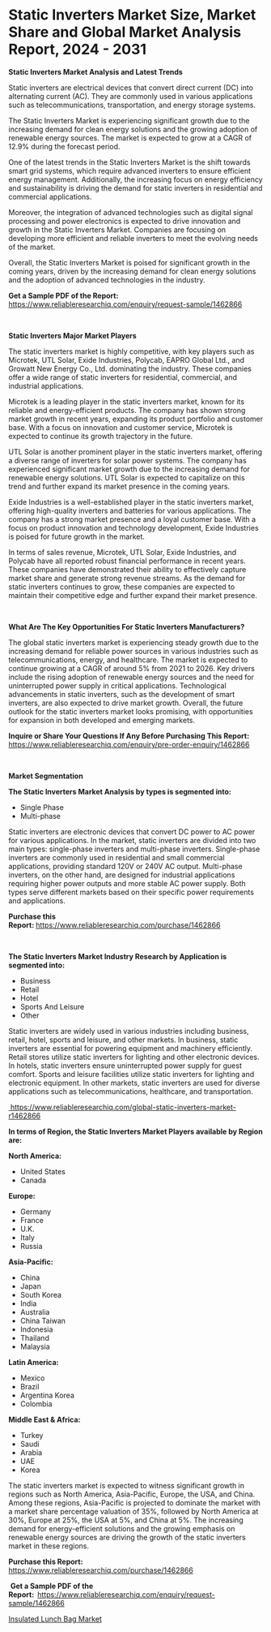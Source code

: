 <p><h1>Static Inverters Market Size, Market Share and Global Market Analysis Report, 2024 - 2031</h1></p><p><strong>Static Inverters Market Analysis and Latest Trends</strong></p>
<p><p>Static inverters are electrical devices that convert direct current (DC) into alternating current (AC). They are commonly used in various applications such as telecommunications, transportation, and energy storage systems.</p><p>The Static Inverters Market is experiencing significant growth due to the increasing demand for clean energy solutions and the growing adoption of renewable energy sources. The market is expected to grow at a CAGR of 12.9% during the forecast period.</p><p>One of the latest trends in the Static Inverters Market is the shift towards smart grid systems, which require advanced inverters to ensure efficient energy management. Additionally, the increasing focus on energy efficiency and sustainability is driving the demand for static inverters in residential and commercial applications.</p><p>Moreover, the integration of advanced technologies such as digital signal processing and power electronics is expected to drive innovation and growth in the Static Inverters Market. Companies are focusing on developing more efficient and reliable inverters to meet the evolving needs of the market.</p><p>Overall, the Static Inverters Market is poised for significant growth in the coming years, driven by the increasing demand for clean energy solutions and the adoption of advanced technologies in the industry.</p></p>
<p><strong>Get a Sample PDF of the Report:&nbsp;</strong> <a href="https://www.reliableresearchiq.com/enquiry/request-sample/1462866">https://www.reliableresearchiq.com/enquiry/request-sample/1462866</a></p>
<p>&nbsp;</p>
<p><strong>Static Inverters Major Market Players</strong></p>
<p><p>The static inverters market is highly competitive, with key players such as Microtek, UTL Solar, Exide Industries, Polycab, EAPRO Global Ltd., and Growatt New Energy Co., Ltd. dominating the industry. These companies offer a wide range of static inverters for residential, commercial, and industrial applications. </p><p>Microtek is a leading player in the static inverters market, known for its reliable and energy-efficient products. The company has shown strong market growth in recent years, expanding its product portfolio and customer base. With a focus on innovation and customer service, Microtek is expected to continue its growth trajectory in the future.</p><p>UTL Solar is another prominent player in the static inverters market, offering a diverse range of inverters for solar power systems. The company has experienced significant market growth due to the increasing demand for renewable energy solutions. UTL Solar is expected to capitalize on this trend and further expand its market presence in the coming years.</p><p>Exide Industries is a well-established player in the static inverters market, offering high-quality inverters and batteries for various applications. The company has a strong market presence and a loyal customer base. With a focus on product innovation and technology development, Exide Industries is poised for future growth in the market.</p><p>In terms of sales revenue, Microtek, UTL Solar, Exide Industries, and Polycab have all reported robust financial performance in recent years. These companies have demonstrated their ability to effectively capture market share and generate strong revenue streams. As the demand for static inverters continues to grow, these companies are expected to maintain their competitive edge and further expand their market presence.</p></p>
<p>&nbsp;</p>
<p><strong>What Are The Key Opportunities For Static Inverters Manufacturers?</strong></p>
<p><p>The global static inverters market is experiencing steady growth due to the increasing demand for reliable power sources in various industries such as telecommunications, energy, and healthcare. The market is expected to continue growing at a CAGR of around 5% from 2021 to 2026. Key drivers include the rising adoption of renewable energy sources and the need for uninterrupted power supply in critical applications. Technological advancements in static inverters, such as the development of smart inverters, are also expected to drive market growth. Overall, the future outlook for the static inverters market looks promising, with opportunities for expansion in both developed and emerging markets.</p></p>
<p><strong>Inquire or Share Your Questions If Any Before Purchasing This Report:</strong> <a href="https://www.reliableresearchiq.com/enquiry/pre-order-enquiry/1462866">https://www.reliableresearchiq.com/enquiry/pre-order-enquiry/1462866</a></p>
<p>&nbsp;</p>
<p><strong>Market Segmentation</strong></p>
<p><strong>The Static Inverters Market Analysis by types is segmented into:</strong></p>
<p><ul><li>Single Phase</li><li>Multi-phase</li></ul></p>
<p><p>Static inverters are electronic devices that convert DC power to AC power for various applications. In the market, static inverters are divided into two main types: single-phase inverters and multi-phase inverters. Single-phase inverters are commonly used in residential and small commercial applications, providing standard 120V or 240V AC output. Multi-phase inverters, on the other hand, are designed for industrial applications requiring higher power outputs and more stable AC power supply. Both types serve different markets based on their specific power requirements and applications.</p></p>
<p><strong>Purchase this Report:&nbsp;</strong><a href="https://www.reliableresearchiq.com/purchase/1462866">https://www.reliableresearchiq.com/purchase/1462866</a></p>
<p>&nbsp;</p>
<p><strong>The Static Inverters Market Industry Research by Application is segmented into:</strong></p>
<p><ul><li>Business</li><li>Retail</li><li>Hotel</li><li>Sports And Leisure</li><li>Other</li></ul></p>
<p><p>Static inverters are widely used in various industries including business, retail, hotel, sports and leisure, and other markets. In business, static inverters are essential for powering equipment and machinery efficiently. Retail stores utilize static inverters for lighting and other electronic devices. In hotels, static inverters ensure uninterrupted power supply for guest comfort. Sports and leisure facilities utilize static inverters for lighting and electronic equipment. In other markets, static inverters are used for diverse applications such as telecommunications, healthcare, and transportation.</p></p>
<p><a href="https://www.reliableresearchiq.com/global-static-inverters-market-r1462866">&nbsp;https://www.reliableresearchiq.com/global-static-inverters-market-r1462866</a></p>
<p><strong>In terms of Region, the Static Inverters Market Players available by Region are:</strong></p>
<p>
    <p> <strong> North America: </strong>
        <ul>
            <li>United States</li>
            <li>Canada</li>
        </ul>
        </p> 
    <p> <strong> Europe: </strong>
        <ul>
            <li>Germany</li>
            <li>France</li>
            <li>U.K.</li>
            <li>Italy</li>
            <li>Russia</li>
        </ul>
        </p> 
    <p> <strong> Asia-Pacific: </strong>
        <ul>
            <li>China</li>
            <li>Japan</li>
            <li>South Korea</li>
            <li>India</li>
            <li>Australia</li>
            <li>China Taiwan</li>
            <li>Indonesia</li>
            <li>Thailand</li>
            <li>Malaysia</li>
        </ul>
        </p> 
    <p> <strong> Latin America: </strong>
        <ul>
            <li>Mexico</li>
            <li>Brazil</li>
            <li>Argentina Korea</li>
            <li>Colombia</li>
        </ul>
        </p> 
    <p> <strong> Middle East & Africa: </strong>
        <ul>
            <li>Turkey</li>
            <li>Saudi</li>
            <li>Arabia</li>
            <li>UAE</li>
            <li>Korea</li>
        </ul>
    </p>
    </p>
<p><p>The static inverters market is expected to witness significant growth in regions such as North America, Asia-Pacific, Europe, the USA, and China. Among these regions, Asia-Pacific is projected to dominate the market with a market share percentage valuation of 35%, followed by North America at 30%, Europe at 25%, the USA at 5%, and China at 5%. The increasing demand for energy-efficient solutions and the growing emphasis on renewable energy sources are driving the growth of the static inverters market in these regions.</p></p>
<p><strong>Purchase this Report: </strong><a href="https://www.reliableresearchiq.com/purchase/1462866">https://www.reliableresearchiq.com/purchase/1462866</a></p>
<p>&nbsp;<strong>Get a Sample PDF of the Report:&nbsp;&nbsp;</strong><a href="https://www.reliableresearchiq.com/enquiry/request-sample/1462866">https://www.reliableresearchiq.com/enquiry/request-sample/1462866</a></p>
<p><strong></strong></p>
<p><p><a href="https://github.com/ctanaka235/Market-Research-Report-List-1/blob/main/insulated-lunch-bag-market.md">Insulated Lunch Bag Market</a></p></p>